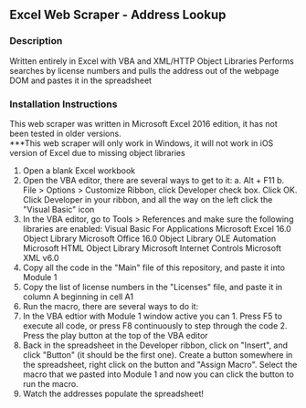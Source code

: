 ## Excel Web Scraper - Address Lookup

### Description
Written entirely in Excel with VBA and XML/HTTP Object Libraries
Performs searches by license numbers and pulls the address out of the webpage DOM 
and pastes it in the spreadsheet

### Installation Instructions
This web scraper was written in Microsoft Excel 2016 edition, it has not been tested in older versions.<br/>
***This web scraper will only work in Windows, it will not work in iOS version of Excel due to missing object libraries

1. Open a blank Excel workbook
2. Open the VBA editor, there are several ways to get to it:
  a. Alt + F11
  b. File > Options > Customize Ribbon, click Developer check box. Click OK. Click Developer in your ribbon, and all the way on the left click the "Visual Basic" icon
3. In the VBA editor, go to Tools > References and make sure the following libraries are enabled:
  Visual Basic For Applications
  Microsoft Excel 16.0 Object Library
  Microsoft Office 16.0 Object Library
  OLE Automation
  Microsoft HTML Object Library
  Microsoft Internet Controls
  Microsoft XML v6.0
4. Copy all the code in the "Main" file of this repository, and paste it into Module 1
5. Copy the list of license numbers in the "Licenses" file, and paste it in column A beginning in cell A1
6. Run the macro, there are several ways to do it:
  1. In the VBA edtior with Module 1 window active you can
    1. Press F5 to execute all code, or press F8 continuously to step through the code
    2. Press the play button at the top of the VBA editor
  2. Back in the spreadsheet in the Developer ribbon, click on "Insert", and click "Button" (it should be the first one). Create a button      somewhere in the spreadsheet, right click on the button and "Assign Macro". Select the macro that we pasted into Module 1 and now you      can click the button to run the macro.
7. Watch the addresses populate the spreadsheet!
